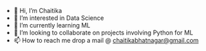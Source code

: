 - 👋 Hi, I’m Chaitika
- 👀 I’m interested in Data Science
- 🌱 I’m currently learning ML
- 💞️ I’m looking to collaborate on projects involving Python for ML
- 📫 How to reach me drop a mail @ chaitikabhatnagar@gmail.com

<!---
tikka01/tikka01 is a ✨ special ✨ repository because its `README.md` (this file) appears on your GitHub profile.
You can click the Preview link to take a look at your changes.
--->
